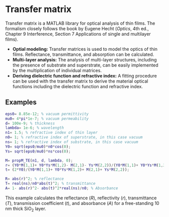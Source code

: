 # Transfer matrix

Transfer matrix is a MATLAB library for optical analysis of thin films. The formalism closely follows the book by Eugene Hecht (*Optics*, 4th ed., Chapter 9 Interference, Section 7 Applications of single and multilayer films).

* **Optial modeling:** Transfer matrices is used to model the optics of thin films. Reflectance, transmittance, and absorption can be calculated. 
* **Multi-layer analysis:** The analysis of multi-layer structures, including the presence of substrate and superstrate, can be easily implemented by the multiplication of individual matrices.
* **Deriving dielectric function and refractive index:** A fitting procedure can be used with the transfer matrix to derive the material optical functions including the dielectric function and refractive index.

## Examples
```matlab
eps0= 8.85e-12; % vacuum permittivity
mu0= 4*pi*1e-7; % vacuum permeability
d= 100e-9; % thickness
lambda= 1e-6; % wavelength
n1= 1.5; % refractive index of thin layer
n0= 1; % refractive index of superstrate, in this case vacuum
ns= 1; % refractive index of substrate, in this case vacuum
Y0= sqrt(eps0/mu0)*n0*cos(0);
Ys= sqrt(eps0/mu0)*ns*cos(0);

M= propM_TE(n1, d, lambda, 0);
r= (Y0*M(1,1)+ Y0*Ys*M(1,2)- M(2,1)- Ys*M(2,2))/(Y0*M(1,1)+ Y0*Ys*M(1,2)+ M(2,1)+ Ys*M(2,2));
t= (2*Y0)/(Y0*M(1,1)+ Y0*Ys*M(1,2)+ M(2,1)+ Ys*M(2,2));

R= abs(r)^2; % reflectance
T= real(ns)/n0*abs(t)^2; % transmittance
A= 1- abs(r)^2- abs(t)^2*real(ns)/n0; % Absorbance
```
This example calculates the reflectance \(_R_\), reflectivity \(_r_\), transmittance \(_T_\), transmission coefficient \(_t_\), and absorbance \(_A_\) for a free-standing 10 nm thick SiO<sub>2</sub> layer.